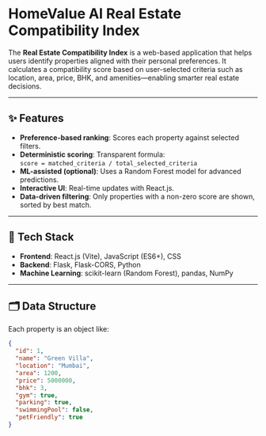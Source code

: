 # HomeValue AI Real Estate Compatibility Index

The **Real Estate Compatibility Index** is a web-based application that helps users identify properties aligned with their personal preferences. It calculates a compatibility score based on user-selected criteria such as location, area, price, BHK, and amenities—enabling smarter real estate decisions.

---

## ✨ Features
- **Preference-based ranking**: Scores each property against selected filters.
- **Deterministic scoring**: Transparent formula:  
  `score = matched_criteria / total_selected_criteria`
- **ML-assisted (optional)**: Uses a Random Forest model for advanced predictions.
- **Interactive UI**: Real-time updates with React.js.
- **Data-driven filtering**: Only properties with a non-zero score are shown, sorted by best match.

---

## 🧱 Tech Stack
- **Frontend**: React.js (Vite), JavaScript (ES6+), CSS  
- **Backend**: Flask, Flask-CORS, Python  
- **Machine Learning**: scikit-learn (Random Forest), pandas, NumPy  

---

## 🗂 Data Structure
Each property is an object like:

```json
{
  "id": 1,
  "name": "Green Villa",
  "location": "Mumbai",
  "area": 1200,
  "price": 5000000,
  "bhk": 3,
  "gym": true,
  "parking": true,
  "swimmingPool": false,
  "petFriendly": true
}
